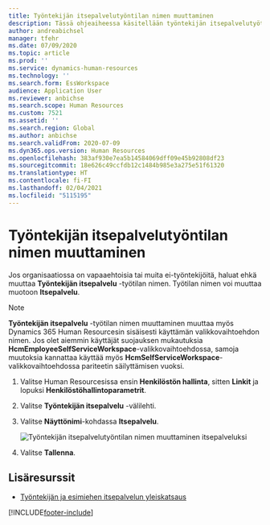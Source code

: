```yaml
---
title: Työntekijän itsepalvelutyöntilan nimen muuttaminen
description: Tässä ohjeaiheessa käsitellään työntekijän itsepalvelutyötilan näyttönimen muuttamisesta Dynamics 365 Human Resourcesissa.
author: andreabichsel
manager: tfehr
ms.date: 07/09/2020
ms.topic: article
ms.prod: ''
ms.service: dynamics-human-resources
ms.technology: ''
ms.search.form: EssWorkspace
audience: Application User
ms.reviewer: anbichse
ms.search.scope: Human Resources
ms.custom: 7521
ms.assetid: ''
ms.search.region: Global
ms.author: anbichse
ms.search.validFrom: 2020-07-09
ms.dyn365.ops.version: Human Resources
ms.openlocfilehash: 383af930e7ea5b14584069dff09e45b92808df23
ms.sourcegitcommit: 18e626c49ccfdb12c1484b985e3a275e51f61320
ms.translationtype: HT
ms.contentlocale: fi-FI
ms.lasthandoff: 02/04/2021
ms.locfileid: "5115195"
---
```

# <a name="change-employee-self-service-workspace-name"></a>Työntekijän itsepalvelutyöntilan nimen muuttaminen

Jos organisaatiossa on vapaaehtoisia tai muita ei-työntekijöitä, haluat ehkä muuttaa **Työntekijän itsepalvelu** -työtilan nimen. Työtilan nimen voi muuttaa muotoon **Itsepalvelu**.

> [!NOTE]
> **Työntekijän itsepalvelu** -työtilan nimen muuttaminen muuttaa myös Dynamics 365 Human Resourcesin sisäisesti käyttämän valikkovaihtoehdon nimen. Jos olet aiemmin käyttäjät suojauksen mukautuksia **HcmEmployeeSelfServiceWorkspace**-valikkovaihtoehdossa, samoja muutoksia kannattaa käyttää myös **HcmSelfServiceWorkspace**-valikkovaihtoehdossa pariteetin säilyttämisen vuoksi.

1. Valitse Human Resourcesissa ensin **Henkilöstön hallinta**, sitten **Linkit** ja lopuksi **Henkilöstöhallintoparametrit**.

2. Valitse **Työntekijän itsepalvelu** -välilehti.

3. Valitse **Näyttönimi**-kohdassa **Itsepalvelu**.

   ![Työntekijän itsepalvelutyöntilan nimen muuttaminen itsepalveluksi](./media/hr-employee-self-service-workspace-name.png)

4. Valitse **Tallenna**.

## <a name="additional-resources"></a>Lisäresurssit

- [Työntekijän ja esimiehen itsepalvelun yleiskatsaus](hr-employee-manager-self-service-overview.md)


[!INCLUDE[footer-include](../includes/footer-banner.md)]